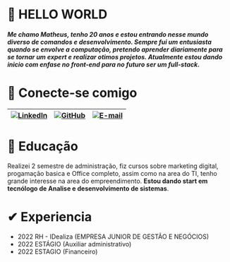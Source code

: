 # 👋 HELLO WORLD


##### Me chamo Matheus, tenho 20 anos e estou entrando nesse mundo diverso de comandos e desenvolvimento. Sempre fui um entusiasta quando se envolve a computação, pretendo aprender diariamente para se tornar um expert e realizar otimos projetos. Atualmente estou dando inicio com enfase no front-end para no futuro ser um full-stack. 

# 📱 Conecte-se comigo 

|[![LinkedIn](https://img.shields.io/badge/LinkedIn-000?style=for-the-badge&logo=linkedin&logoColor=0E76A8)](https://www.linkedin.com/in/matheus-rondon-160221201/) | [![GitHub](https://img.shields.io/badge/GitHbt-000?style=for-the-badge&logo=github&logoColor=white)](https://github.com/matheusrv0) | [![E-mail](https://img.shields.io/badge/-Email-000?style=for-the-badge&logo=microsoft-outlook&logoColor=007BFF)](mailto:rondonfamiliav@gmail.com)
|--|--|--|

# 📝 Educação

Realizei 2 semestre de administração, fiz cursos sobre marketing digital, progamação basica e Office completo, assim como na area do TI, tenho grande interesse na area do empreendimento. **Estou dando start em tecnólogo de Analise e desenvolvimento de sistemas**.

# ✔ Experiencia
- 2022 RH - IDealiza (EMPRESA JUNIOR DE GESTÃO E NEGÓCIOS)
- 2022 ESTÁGIO (Auxiliar administrativo)
- 2022 ESTAGIO (Financeiro)
